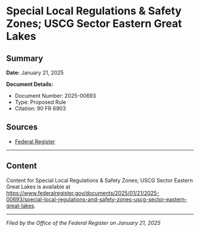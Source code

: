 # Special Local Regulations & Safety Zones; USCG Sector Eastern Great Lakes

## Summary

**Date:** January 21, 2025

**Document Details:**
- Document Number: 2025-00693
- Type: Proposed Rule
- Citation: 90 FR 6903

## Sources
- [Federal Register](https://www.federalregister.gov/documents/2025/01/21/2025-00693/special-local-regulations-and-safety-zones-uscg-sector-eastern-great-lakes)

---

## Content

Content for Special Local Regulations & Safety Zones; USCG Sector Eastern Great Lakes is available at https://www.federalregister.gov/documents/2025/01/21/2025-00693/special-local-regulations-and-safety-zones-uscg-sector-eastern-great-lakes.

---

*Filed by the Office of the Federal Register on January 21, 2025*
